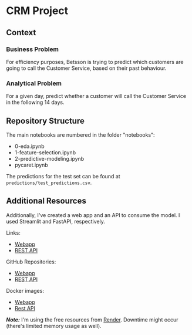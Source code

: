 # CRM Project

## Context

### Business Problem

For efficiency purposes, Betsson is trying to predict which customers are going to call the Customer Service, based on their past behaviour.

### Analytical Problem

For a given day, predict whether a customer will call the Customer Service in the following 14 days.

## Repository Structure

The main notebooks are numbered in the folder "notebooks":
- 0-eda.ipynb
- 1-feature-selection.ipynb
- 2-predictive-modeling.ipynb
- pycaret.ipynb

The predictions for the test set can be found at `predictions/test_predictions.csv`.

## Additional Resources

Additionally, I've created a web app and an API to consume the model. I used Streamlit and FastAPI, respectively.

Links:
- [Webapp](https://crm-app.datargs.com/)
- [REST API](https://crm-api.datargs.com/docs)

GitHub Repositories:
- [Webapp](https://github.com/cmcouto-silva/crm-app)
- [REST API](https://github.com/cmcouto-silva/crm-api)

Docker images:
- [Webapp](https://hub.docker.com/repository/docker/cmcoutosilva/crm-app)
- [Rest API](https://hub.docker.com/repository/docker/cmcoutosilva/crm-api)

_**Note:**_ I'm using the free resources from [Render](https://render.com/). Downtime might occur (there's limited memory usage as well).
